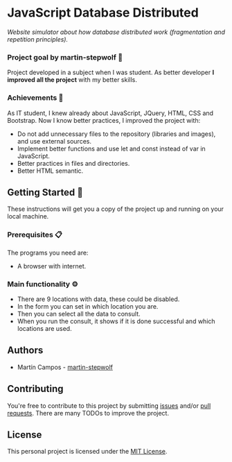 # JavaScript Database Distributed 

_Website simulator about how database distributed work (fragmentation and repetition principles)._

### Project goal by martin-stepwolf :goal_net:

Project developed in a subject when I was student.
As better developer **I improved all the project** with my better skills.

### Achievements :star2:

As IT student, I knew already about JavaScript, JQuery, HTML, CSS and Bootstrap.
Now I know better practices, I improved the project with:

- Do not add unnecessary files to the repository (libraries and images), and use external sources.
- Implement better functions and use let and const instead of var in JavaScript.
- Better practices in files and directories.
- Better HTML semantic.

## Getting Started :rocket:

These instructions will get you a copy of the project up and running on your local machine.

### Prerequisites :clipboard:

The programs you need are:

- A browser with internet.

### Main functionality ⚙️

- There are 9 locations with data, these could be disabled.
- In the form you can set in which location you are.
- Then you can select all the data to consult.
- When you run the consult, it shows if it is done successful and which locations are used.

## Authors

-   Martín Campos - [martin-stepwolf](https://github.com/martin-stepwolf)

## Contributing

You're free to contribute to this project by submitting [issues](https://github.com/martin-stepwolf/javascript-database-distributed/issues) and/or [pull requests](https://github.com/martin-stepwolf/javascript-database-distributed/pulls). There are many TODOs to improve the project.

## License

This personal project is licensed under the [MIT License](https://choosealicense.com/licenses/mit/).

